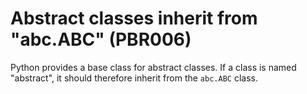 # Abstract classes inherit from "abc.ABC" (PBR006)

Python provides a base class for abstract classes. If a class is named "abstract", it should therefore inherit from
the `abc.ABC` class.
